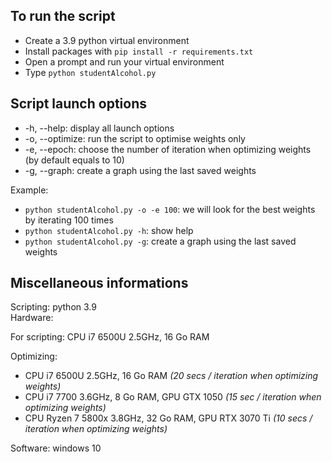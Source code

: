 ## To run the script

- Create a 3.9 python virtual environment 
- Install packages with `pip install -r requirements.txt`
- Open a prompt and run your virtual environment
- Type `python studentAlcohol.py`

## Script launch options

- -h, --help: display all launch options
- -o, --optimize: run the script to optimise weights only
- -e, --epoch: choose the number of iteration when optimizing weights (by default equals to 10)
- -g, --graph: create a graph using the last saved weights

Example:

- `python studentAlcohol.py -o -e 100`: we will look for the best weights by iterating 100 times
- `python studentAlcohol.py -h`: show help
- `python studentAlcohol.py -g`: create a graph using the last saved weights

## Miscellaneous informations

Scripting: python 3.9 <br>
Hardware: 

For scripting: CPU i7 6500U 2.5GHz, 16 Go RAM

Optimizing: 
- CPU i7 6500U 2.5GHz, 16 Go RAM *(20 secs / iteration when optimizing weights)* 
- CPU i7 7700 3.6GHz, 8 Go RAM, GPU GTX 1050 *(15 sec / iteration when optimizing weights)*
- CPU Ryzen 7 5800x 3.8GHz, 32 Go RAM, GPU RTX 3070 Ti *(10 secs / iteration when optimizing weights)* 

Software: windows 10